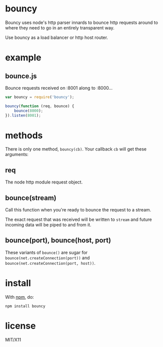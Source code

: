 bouncy
======

Bouncy uses node's http parser innards to bounce http requests around to where
they need to go in an entirely transparent way.

Use bouncy as a load balancer or http host router.

example
=======

bounce.js
---------

Bounce requests received on :8001 along to :8000...

````javascript
var bouncy = require('bouncy');

bouncy(function (req, bounce) {
    bounce(8000);
}).listen(8001);
````

methods
=======

There is only one method, `bouncy(cb)`. Your callback `cb` will get these
arguments:

req
---

The node http module request object.

bounce(stream)
--------------

Call this function when you're ready to bounce the request to a stream.

The exact request that was received will be written to `stream` and future
incoming data will be piped to and from it.

bounce(port), bounce(host, port)
--------------------------------

These variants of `bounce()` are sugar for
`bounce(net.createConnection(port))`
and
`bounce(net.createConnection(port, host))`.

install
=======

With [npm](http://npmjs.org), do:

    npm install bouncy

license
=======

MIT/X11
